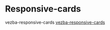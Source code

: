 # Responsive-cards
vezba-responsive-cards
<a href="https://draganaberbatovic.github.io/Responsive-cards">vezba-responsive-cards</a>
